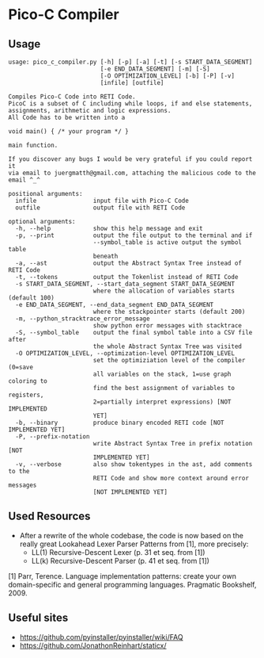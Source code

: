 # Pico-C Compiler

## Usage
```
usage: pico_c_compiler.py [-h] [-p] [-a] [-t] [-s START_DATA_SEGMENT]
                          [-e END_DATA_SEGMENT] [-m] [-S]
                          [-O OPTIMIZATION_LEVEL] [-b] [-P] [-v]
                          [infile] [outfile]

Compiles Pico-C Code into RETI Code.
PicoC is a subset of C including while loops, if and else statements,
assignments, arithmetic and logic expressions.
All Code has to be written into a

void main() { /* your program */ }

main function.

If you discover any bugs I would be very grateful if you could report it
via email to juergmatth@gmail.com, attaching the malicious code to the
email ^_^

positional arguments:
  infile                input file with Pico-C Code
  outfile               output file with RETI Code

optional arguments:
  -h, --help            show this help message and exit
  -p, --print           output the file output to the terminal and if
                        --symbol_table is active output the symbol table
                        beneath
  -a, --ast             output the Abstract Syntax Tree instead of RETI Code
  -t, --tokens          output the Tokenlist instead of RETI Code
  -s START_DATA_SEGMENT, --start_data_segment START_DATA_SEGMENT
                        where the allocation of variables starts (default 100)
  -e END_DATA_SEGMENT, --end_data_segment END_DATA_SEGMENT
                        where the stackpointer starts (default 200)
  -m, --python_stracktrace_error_message
                        show python error messages with stacktrace
  -S, --symbol_table    output the final symbol table into a CSV file after
                        the whole Abstract Syntax Tree was visited
  -O OPTIMIZATION_LEVEL, --optimization-level OPTIMIZATION_LEVEL
                        set the optimiziation level of the compiler (0=save
                        all variables on the stack, 1=use graph coloring to
                        find the best assignment of variables to registers,
                        2=partially interpret expressions) [NOT IMPLEMENTED
                        YET]
  -b, --binary          produce binary encoded RETI code [NOT IMPLEMENTED YET]
  -P, --prefix-notation
                        write Abstract Syntax Tree in prefix notation [NOT
                        IMPLEMENTED YET]
  -v, --verbose         also show tokentypes in the ast, add comments to the
                        RETI Code and show more context around error messages
                        [NOT IMPLEMENTED YET]

```

## Used Resources
- After a rewrite of the whole codebase, the code is now based on the really
  great Lookahead Lexer Parser Patterns from [1], more precisely:
  - LL(1) Recursive-Descent Lexer (p. 31 et seq. from [1])
  - LL(k) Recursive-Descent Parser (p. 41 et seq. from [1])

[1] Parr, Terence. Language implementation patterns: create your own
domain-specific and general programming languages. Pragmatic Bookshelf, 2009.

## Useful sites
- https://github.com/pyinstaller/pyinstaller/wiki/FAQ
- https://github.com/JonathonReinhart/staticx/

